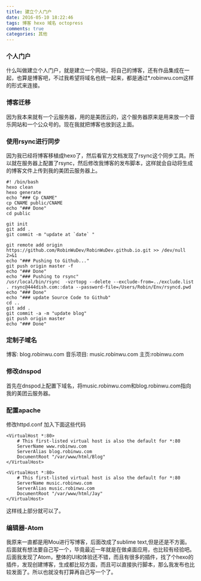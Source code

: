 ```yaml
---
title: 建立个人门户
date: 2016-05-10 18:22:46
tags: 博客 hexo 域名 octopress
comments: true
categories: 其他
---
```

### 个人门户
什么叫做建立个人门户，就是建立一个网站，将自己的博客，还有作品集成在一起，也算是博客吧，不过我希望将域名也统一起来，都是通过*.robinwu.com这样的形式来连接。

### 博客迁移
因为我本来就有一个云服务器，用的是美团云的，这个服务器原来是用来放一个音乐网站和一个公众号的。现在我就把博客也放到这上面。

### 使用rsync进行同步
因为我已经将博客移植成hexo了，然后看官方文档发现了rsync这个同步工具。所以就在服务器上配置了rsync，然后修改我博客的发布脚本，这样就会自动将生成的博客文件上传到我的美团云服务器上。

```
#! /bin/bash
hexo clean
hexo generate
echo "### Cp CNAME"
cp CNAME public/CNAME
echo "### Done"
cd public

git init
git add .
git commit -m "update at `date` "

git remote add origin https://github.com/RobinWuDev/RobinWuDev.github.io.git >> /dev/null 2>&1
echo "### Pushing to Github..."
git push origin master -f
echo "### Done"
echo "### Pushing to rsync"
/usr/local/bin/rsync  -vzrtopg --delete --exclude-from=../exclude.list . rsync@444dish.com::data --password-file=/Users/Robin/Env/rsyncd.pwd
echo "### Done"
echo "### update Source Code to Github"
cd ..
git add .
git commit -a -m "update blog"
git push origin master
echo "### Done"
```

### 定制子域名
博客: blog.robinwu.com
音乐项目: music.robinwu.com
主页:robinwu.com

### 修改dnspod
首先在dnspod上配置下域名，将music.robinwu.com和blog.robinwu.com指向我的美团云服务器。

### 配置apache
修改httpd.conf
加入下面这些代码
```
<VirtualHost *:80>
    # This first-listed virtual host is also the default for *:80
    ServerName www.robinwu.com
    ServerAlias blog.robinwu.com
    DocumentRoot "/var/www/html/Blog"
</VirtualHost>

<VirtualHost *:80>
    # This first-listed virtual host is also the default for *:80
    ServerName music.robinwu.com
    ServerAlias music.robinwu.com
    DocumentRoot "/var/www/html/Jay"
</VirtualHost>
```

这样线上部分就可以了。


### 编辑器-Atom
我原来一直都是用Mou进行写博客，后面改成了sublime text,但是还是不方面。后面就有想法要自己写一个，毕竟最近一年就是在做桌面应用，也比较有经验吧。后面我发现了Atom，整体的UI和体验还不错，而且有很多的插件，找了个hexo的插件，发现创建博客，生成都比较方面，而且可以直接执行脚本，那么我发布也比较发面了。所以也就没有打算再自己写一个了。
